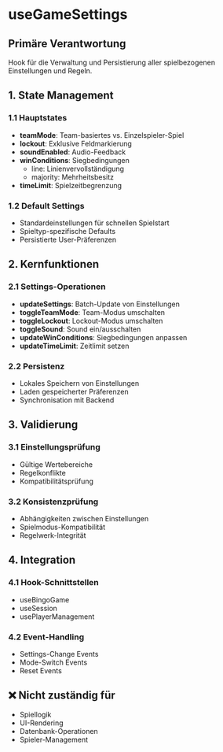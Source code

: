 # useGameSettings

## Primäre Verantwortung
Hook für die Verwaltung und Persistierung aller spielbezogenen Einstellungen und Regeln.

## 1. State Management

### 1.1 Hauptstates
- **teamMode**: Team-basiertes vs. Einzelspieler-Spiel
- **lockout**: Exklusive Feldmarkierung
- **soundEnabled**: Audio-Feedback
- **winConditions**: Siegbedingungen
  - line: Linienvervollständigung
  - majority: Mehrheitsbesitz
- **timeLimit**: Spielzeitbegrenzung

### 1.2 Default Settings
- Standardeinstellungen für schnellen Spielstart
- Spieltyp-spezifische Defaults
- Persistierte User-Präferenzen

## 2. Kernfunktionen

### 2.1 Settings-Operationen
- **updateSettings**: Batch-Update von Einstellungen
- **toggleTeamMode**: Team-Modus umschalten
- **toggleLockout**: Lockout-Modus umschalten
- **toggleSound**: Sound ein/ausschalten
- **updateWinConditions**: Siegbedingungen anpassen
- **updateTimeLimit**: Zeitlimit setzen

### 2.2 Persistenz
- Lokales Speichern von Einstellungen
- Laden gespeicherter Präferenzen
- Synchronisation mit Backend

## 3. Validierung

### 3.1 Einstellungsprüfung
- Gültige Wertebereiche
- Regelkonflikte
- Kompatibilitätsprüfung

### 3.2 Konsistenzprüfung
- Abhängigkeiten zwischen Einstellungen
- Spielmodus-Kompatibilität
- Regelwerk-Integrität

## 4. Integration

### 4.1 Hook-Schnittstellen
- useBingoGame
- useSession
- usePlayerManagement

### 4.2 Event-Handling
- Settings-Change Events
- Mode-Switch Events
- Reset Events

## ❌ Nicht zuständig für
- Spiellogik
- UI-Rendering
- Datenbank-Operationen
- Spieler-Management